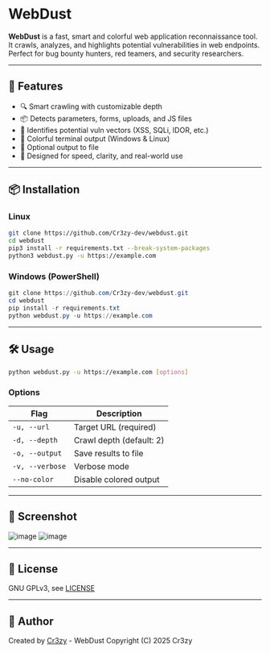 
# WebDust

**WebDust** is a fast, smart and colorful web application reconnaissance tool.  
It crawls, analyzes, and highlights potential vulnerabilities in web endpoints.  
Perfect for bug bounty hunters, red teamers, and security researchers.

---

## 🚀 Features

- 🔍 Smart crawling with customizable depth
- 📦 Detects parameters, forms, uploads, and JS files
- 🧠 Identifies potential vuln vectors (XSS, SQLi, IDOR, etc.)
- 🎨 Colorful terminal output (Windows & Linux)
- 💾 Optional output to file
- 🧪 Designed for speed, clarity, and real-world use

---

## 📦 Installation

### Linux

```bash
git clone https://github.com/Cr3zy-dev/webdust.git
cd webdust
pip3 install -r requirements.txt --break-system-packages
python3 webdust.py -u https://example.com
```

### Windows (PowerShell)

```powershell
git clone https://github.com/Cr3zy-dev/webdust.git
cd webdust
pip install -r requirements.txt
python webdust.py -u https://example.com
```

---

## 🛠 Usage

```bash
python webdust.py -u https://example.com [options]
```

### Options

| Flag              | Description                          |
|-------------------|--------------------------------------|
| `-u, --url`        | Target URL (required)               |
| `-d, --depth`      | Crawl depth (default: 2)            |
| `-o, --output`     | Save results to file                |
| `-v, --verbose`    | Verbose mode                        |
| `--no-color`       | Disable colored output              |

---

## 📸 Screenshot

![image](https://github.com/user-attachments/assets/882a3b0d-8827-4bd2-a6af-fa725435aad8)
![image](https://github.com/user-attachments/assets/02811178-0c8a-479a-98bd-f1103063be7e)

---

## 📜 License

GNU GPLv3, see [LICENSE](LICENSE)

---

## 🎯 Author

Created by [Cr3zy](https://github.com/Cr3zy-dev) - WebDust Copyright (C) 2025  Cr3zy
